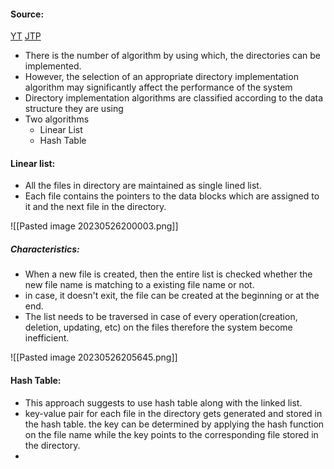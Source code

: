 #### Source:
[YT](https://www.youtube.com/watch?v=t8Rs9AbqHUc&list=PLXj4XH7LcRfDrdQuJTHIPmKMpa7eYVaPm&index=83)
[JTP](https://www.javatpoint.com/os-directory-implementation)


*  There is the number of algorithm by using which, the directories can be implemented.
* However, the selection of an appropriate directory implementation algorithm may significantly affect the performance of the system
* Directory implementation algorithms are classified according to the data structure they are using
* Two algorithms
	* Linear List
	* Hash Table

#### Linear list:

* All the files in directory are maintained as single lined list.
* Each file contains the pointers to the data blocks which are assigned to it and the next file in the directory.

![[Pasted image 20230526200003.png]]

##### Characteristics:

* When a new file is created, then the entire list is checked whether the new file name is matching to a existing file name or not. 
* in case, it doesn't exit, the file can be created at the beginning or at the end.
* The list needs to be traversed in case of every operation(creation, deletion, updating, etc) on the files therefore the system become inefficient.

![[Pasted image 20230526205645.png]]



#### Hash Table:

* This approach suggests to use hash table along with the linked list.
* key-value pair for each file in the directory gets generated and stored in the hash table. the key can be determined by applying the hash function on the file name while the key points to the corresponding file stored in the directory.
* 